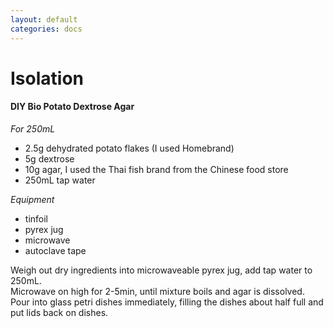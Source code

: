```yaml
---
layout: default
categories: docs
---
```


# Isolation

#### DIY Bio Potato Dextrose Agar  

_For 250mL_  

- 2.5g dehydrated potato flakes (I used Homebrand)  
- 5g dextrose  
- 10g agar, I used the Thai fish brand from the Chinese food store  
- 250mL tap water  

_Equipment_   

 - tinfoil  
 - pyrex jug  
 - microwave  
 - autoclave tape  

Weigh out dry ingredients into microwaveable pyrex jug, add tap water to 250mL.  
Microwave on high for 2-5min, until mixture boils and agar is dissolved.  
Pour into glass petri dishes immediately, filling the dishes about half full and put lids back on dishes.
